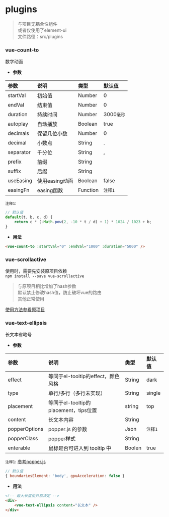 # plugins

> 与项目无耦合性组件<br>
> 或者仅使用了element-ui<br>
> 文件路径：src/plugins

### vue-count-to
数字动画

* <b>参数</b>

|参数|说明|类型|默认值
|:-|:-|:-|:-
|startVal|初始值|Number|0
|endVal|结束值|Number|0
|duration|持续时间|Number|3000`毫秒`
|autoplay|自动播放|Boolean|true
|decimals|保留几位小数|Number|0
|decimal|小数点|String|.
|separator|千分位|String|,
|prefix|前缀|String|
|suffix|后缀|String|
|useEasing|使用easing动画|Boolean|false
|easingFn|easing函数|Function|`注释1`

`注释1`:
```javascript
// 默认值
default(t, b, c, d) {
    return c * (-Math.pow(2, -10 * t / d) + 1) * 1024 / 1023 + b;
}
```

* <b>用法</b>

```html
<vue-count-to :startVal="0" :endVal="1000" :duration="5000" />
```

### vue-scrollactive
使用时，需要先安装原项目依赖<br>
`npm install --save vue-scrollactive`

> 与原项目相比增加了hash参数<br>
> 默认禁止修改hash值，防止破坏vue的路由<br>
> 其他正常使用


[使用方法参看原项目](https://github.com/eddiemf/vue-scrollactive)

### vue-text-ellipsis
长文本省略号

* <b>参数</b>

|参数|说明|类型|默认值
|:-|:-|:-|:-
|effect|等同于el-tooltip的effect，颜色风格|String|dark
|type|单行/多行（多行未实现）|String|single|multiple
|placement|等同于el-tooltip的placement，tips位置|string|top
|content|长文本内容|String|
|popperOptions|popper.js 的参数|Json|`注释1`
|popperClass|popper样式|String|
|enterable|鼠标是否可进入到 tooltip 中|Boolen|true

`注释1`:
[参考popper.js](https://github.com/popperjs/popper.js)

```javascript
// 默认值
{ boundariesElement: 'body', gpuAcceleration: false }
```

* <b>用法</b>

```html
<!-- 最大长度由外框决定 -->
<div>
    <vue-text-ellipsis content="长文本" />
</div>
```